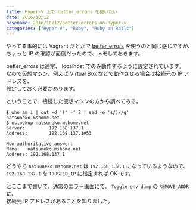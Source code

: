 ```yaml
---
title: Hyper-V 上で better_errors を使いたい
date: 2016/10/12
basename: 2016/10/12/better-errors-on-hyper-v
categories: ["Hyper-V", "Ruby", "Ruby on Rails"]
---
```


やってる事的には Vagrant だとかで [better_errors](https://github.com/charliesome/better_errors) を使うのと同じ感じですが、  
ちょっと IP の確認が面倒だったので、メモしておきます。

better_errors は通常、 localhost でのみ動作するように設定されています。  
なので仮想マシン、例えば Virtual Box などで動作させる場合は接続元の IP アドレスを、  
設定しておく必要があります。

ということで、接続した仮想マシンの方から調べてみる。

```
$ who am i | cut -d '(' -f 2 | sed -e 's/)//g'
natsuneko.mshome.net
$ nslookup natsuneko.mshome.net
Server:         192.168.137.1
Address:        192.168.137.1#53

Non-authoritative answer:
Name:   natsuneko.mshome.net
Address: 192.168.137.1
```

どうやら `natsuneko.mshome.net` は `192.168.137.1` になっているようなので、  
`192.168.137.1` を `TRUSTED_IP` に指定すれば OK です。

とここまで書いて、通常のエラー画面にて、 `Toggle env dump` の `REMOVE_ADDR` に、  
接続元 IP アドレスがあることを知りました。
